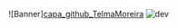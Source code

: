 <!-- Hi there 👋 -->

![Banner][capa_github_TelmaMoreira](https://user-images.githubusercontent.com/51045627/130608037-abac12c4-cf74-4fff-a472-129dad8f2b37.png)
![dev](https://user-images.githubusercontent.com/51045627/129442806-2123dc1a-9f3c-4deb-9434-6f031ddee10d.png)

<!--
**telma-ribeiro/telma-ribeiro** is a ✨ _special_ ✨ repository because its `README.md` (this file) appears on your GitHub profile.

Here are some ideas to get you started:

- 🔭 I’m currently working on ...
- 🌱 I’m currently learning ...
- 👯 I’m looking to collaborate on ...
- 🤔 I’m looking for help with ...
- 💬 Ask me about ...
- 📫 How to reach me: ...
- 😄 Pronouns: ...
- ⚡ Fun fact: ...
-->
